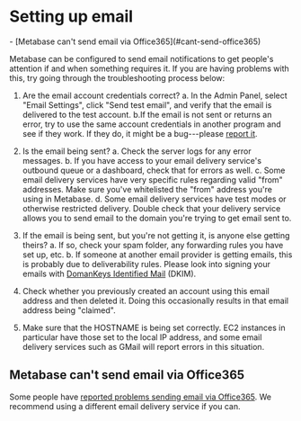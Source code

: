 # Setting up email

<div class='doc-toc' markdown=1>
- [Metabase can't send email via Office365](#cant-send-office365)
</div>

Metabase can be configured to send email notifications to get people's attention if and when something requires it. If you are having problems with this, try going through the troubleshooting process below:

1. Are the email account credentials correct?
    a. In the Admin Panel, select "Email Settings", click "Send test email", and verify that the email is delivered to the test account.
    b.If the email is not sent or returns an error, try to use the same account credentials in another program and see if they work. If they do, it might be a bug---please [report it](./bugs.html).

2. Is the email being sent? 
    a. Check the server logs for any error messages.
    b. If you have access to your email delivery service's outbound queue or a dashboard, check that for errors as well. 
    c. Some email delivery services have very specific rules regarding valid "from" addresses. Make sure you've whitelisted the "from" address you're using in Metabase.
    d. Some email delivery services have test modes or otherwise restricted delivery. Double check that your delivery service allows you to send email to the domain you're trying to get email sent to.

3. If the email is being sent, but you're not getting it, is anyone else getting theirs?
    a. If so, check your spam folder, any forwarding rules you have set up, etc.
    b. If someone at another email provider is getting emails, this is probably due to deliverability rules. Please look into signing your emails with [DomanKeys Identified Mail][dkim] (DKIM).

4. Check whether you previously created an account using this email address and then deleted it. Doing this occasionally results in that email address being "claimed".

5. Make sure that the HOSTNAME is being set correctly. EC2 instances in particular have those set to the local IP address, and some email delivery services such as GMail will report errors in this situation.

<h2 id="cant-send-office365">Metabase can't send email via Office365</h2>

Some people have [reported problems sending email via Office365][office-365-bug]. We recommend using a different email delivery service if you can. 

[dkim]: https://en.wikipedia.org/wiki/DomainKeys_Identified_Mail
[office-365-bug]: https://github.com/metabase/metabase/issues/4272
